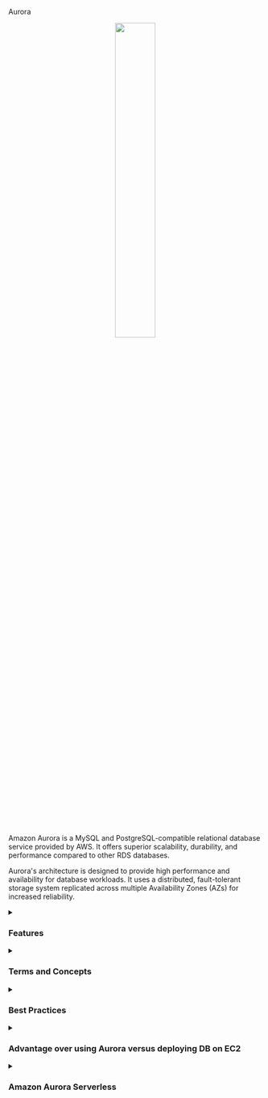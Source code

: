 Aurora

<div align="center">
  <img src="https://bluesentry.cloud/wp-content/uploads/2021/02/amazon_aurora.png" width="40%">
</div>
<br>
<br>
<p>
Amazon Aurora is a MySQL and PostgreSQL-compatible relational database service provided by AWS. It offers superior scalability, durability, and performance compared to other RDS databases.
</p>

Aurora's architecture is designed to provide high performance and availability for database workloads. It uses a distributed, fault-tolerant storage system replicated across multiple Availability Zones (AZs) for increased reliability.
<details><summary><h3>Features</h3></summary>
<ul>
    <li><b>Scalability:</b> Aurora provides seamless and automatic scaling to handle growing workloads without downtime.</li>
    <li><b>High Availability:</b> Aurora is built for high availability with automated failover and continuous backups to ensure data durability.</li>
    <li><b>Performance:</b> Aurora offers high performance with a purpose-built storage system and distributed architecture optimized for database workloads.</li>
    <li><b>Compatibility:</b> Aurora is compatible with MySQL and PostgreSQL, allowing easy migration of existing applications and tools.</li>
    <li><b>Backups and Restore:</b> Aurora offers continuous backups and point-in-time recovery, allowing you to restore your database to any second within your retention period.</li>
    <li><b>Security:</b> Aurora provides advanced security features including encryption at rest and in transit, IAM database authentication, and VPC support.</li>
    <li><b>Comparation:</b> Aurora is "AWS optimized" and claims 5x performance improvement over MySQL on RDS, over 3x the performance of Postgres on RDS</li>
    <li><b>Cost:</b> Not in the free tier</li>
</ul> 
</details>
<details><summary><h3>Terms and Concepts</h3></summary>
<ul>
  <li><b>Cluster:</b> An Aurora cluster consists of a primary instance and up to 15 read replicas. The primary instance handles write operations while read replicas can be used for read scaling and failover.</li>
  <li><b>Instance:</b> An Aurora instance is a single endpoint in an Aurora cluster. It can be a primary instance or a read replica.</li>
  <li><b>Storage:</b> Aurora uses a distributed storage system that automatically scales up to 128 terabytes per database instance. It provides consistent, high performance and durability.</li>
  <li><b>Endpoint:</b> An endpoint is a network address that clients use to connect to an Aurora database instance.</li>
  <li><b>Automatic Failover:</b> Aurora automatically detects and replaces a primary instance in case of failure, minimizing downtime.</li>
  <li><b>Performance Insights:</b> Aurora Performance Insights helps you monitor database performance and analyze performance issues in real-time.</li>
</ul>
</details>
<details><summary><h3>Best Practices</h3></summary>
<ul>
  <li>Design tables and indexes to leverage Aurora's distributed architecture for optimal performance.</li>
  <li>Regularly monitor database performance using Aurora Performance Insights and set up alerts for performance anomalies.</li>
  <li>Use IAM database authentication to securely manage database access and eliminate the need for database passwords.</li>
  <li>Enable encryption at rest and in transit to protect sensitive data stored in Aurora databases.</li>
  <li>Regularly test backups and point-in-time restores to ensure data recoverability in case of failure.</li>
  <li>Implement multi-AZ deployments to increase availability and fault tolerance.</li>
  <li>Scale read operations using Aurora read replicas to offload read traffic from the primary instance.</li>
</ul> 
These best practices will help optimize the performance, availability, and security of your Aurora database, ensuring reliable operation for your applications.
</details>

<details><summary> <h3>Advantage over using Aurora versus deploying DB on EC2</h3></summary>
<ul>
  <li> Aurora is a managed service:
    <ul>
      <li>Automated provisioning, OS patching</li>
      <li>Continuous backups and point-in-time recovery</li>
      <li>Monitoring dashboards and Performance Insights</li>
      <li>Read replicas for improved read performance</li>
      <li>Maintenance windows for upgrades</li>
      <li>Scaling capability (vertical and horizontal)</li>
      <li>Storage with automatic scaling and durability</li>
    </ul>
  </li>
  <li>But you can't SSH into your instances</li>
</ul>

#### Aurora Solution Architecture 

<div align="center">
  <img src="https://thumbs2.imgbox.com/6a/f6/RxlEsCvg_t.png">
</div>

</details>

<details><summary> <h3>Amazon Aurora Serverless</h3></summary>

Amazon Aurora Serverless is a cloud-native, on-demand configuration of Amazon Aurora that automatically adjusts database capacity to match application needs. It offers seamless scalability and cost efficiency by automatically scaling up or down based on actual usage. With Aurora Serverless, users no longer need to manage database instances, making it ideal for applications with unpredictable or variable workloads.

<ul>
    <li>Automated database instation and auto-scaling on actual usage</li>
    <li>PostgreSQL and MySQL are both supported as Aurora Serveless DB</li>
    <li>No capacity plannig needed</li>
    <li>Least management overhead</li>
    <li>Pay per second, can be more cost-effective</li>
</ul>

#### User cases

Aurora Serverless is good for infrequent, interminttent or unpredictable workloads.

Well, from the client perspective, it's super easy. It connects to a proxy fleet that is managed by Aurora. And Aurora, behind the scenes, is going to instantiate database instances when it needs to scale up or down. And these Aurora databases are going to be sharing the same storage volume no matter what. So from an exam perspective, if you see Aurora with no management overhead and so on, think of Aurora Serverless.

<div align="center" width="40%">
  <img src="https://thumbs2.imgbox.com/cd/63/C1daqgj1_t.png">
</div>

</details>


</details>
